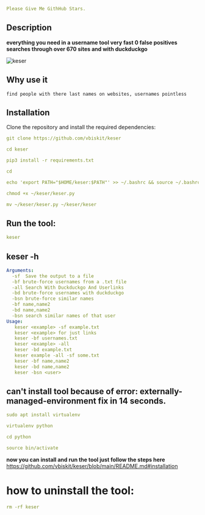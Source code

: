 ```yaml
Please Give Me GithHub Stars.
```
## Description
**everything you need in a username tool very fast 0 false positives searches through over 670 sites and with duckduckgo**

![keser](/Images/)

## Why use it
```
find people with there last names on websites, usernames pointless
```

## Installation 
Clone the repository and install the required dependencies:  
```yaml
git clone https://github.com/vbiskit/keser

cd keser

pip3 install -r requirements.txt

cd

echo 'export PATH="$HOME/keser:$PATH"' >> ~/.bashrc && source ~/.bashrc

chmod +x ~/keser/keser.py

mv ~/keser/keser.py ~/keser/keser
```
## Run the tool:
```yaml
keser
```
## keser -h

```yaml
Arguments:
  -sf  Save the output to a file
  -bf brute-force usernames from a .txt file
  -all Search With Duckduckgo And Userlinks
  -bd brute-force usernames with duckduckgo
  -bsn brute-force similar names
  -bf name,name2
  -bd name,name2
  -bsn search similar names of that user
Usage:
   keser <example> -sf example.txt
   keser <example> for just links
   keser -bf usernames.txt
   keser <example> -all
   keser -bd example.txt
   keser example -all -sf some.txt
   keser -bf name,name2
   keser -bd name,name2
   keser -bsn <user>
```
## can't install tool because of error: externally-managed-environment fix in 14 seconds.
```yaml
sudo apt install virtualenv

virtualenv python

cd python

source bin/activate
```
**now you can install and run the tool just follow the steps here**
https://github.com/vbiskit/keser/blob/main/README.md#installation

# how to uninstall the tool:
```yaml
rm -rf keser
